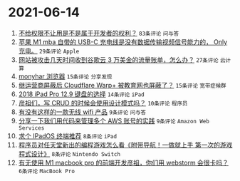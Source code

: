 # 2021-06-14

1. [不给权限不让用是不是属于开发者的权利？](https://www.v2ex.com/t/783290) `83条评论` `问与答`
1. [苹果 M1 mba 自带的 USB-C 充电线是没有数据传输视频信号能力的， Only 充电。](https://www.v2ex.com/t/783293) `29条评论` `Apple`
1. [网站被攻击几天时间收到谷歌云 3 万美金的流量账单，怎么办？](https://www.v2ex.com/t/783287) `27条评论` `云计算`
1. [monyhar 浏览器](https://www.v2ex.com/t/783294) `15条评论` `分享发现`
1. [继运营商屏蔽后 Cloudflare Warp+ 被教育网也屏蔽了？](https://www.v2ex.com/t/783276) `15条评论` `宽带症候群`
1. [2018 iPad Pro 12.9 键盘的选择](https://www.v2ex.com/t/783288) `14条评论` `iPad`
1. [彦祖们，写 CRUD 的时候会使用设计模式吗？](https://www.v2ex.com/t/783300) `10条评论` `程序员`
1. [有没有这样的一款无线 wifi 产品](https://www.v2ex.com/t/783306) `9条评论` `问与答`
1. [分享一下我们用代码来管理多个 AWS 账号的实践](https://www.v2ex.com/t/783289) `9条评论` `Amazon Web Services`
1. [求个 IPadOS 终端推荐](https://www.v2ex.com/t/783299) `8条评论` `iPad`
1. [程序员对任天堂新出的编程游戏怎么看《附带导航！一做就上手 第一次的游戏程式设计》](https://www.v2ex.com/t/783279) `8条评论` `Nintendo Switch`
1. [有无使用 M1 macbook pro 的前端开发彦祖，你们用 webstorm 会很卡吗？](https://www.v2ex.com/t/783313) `6条评论` `MacBook Pro`

